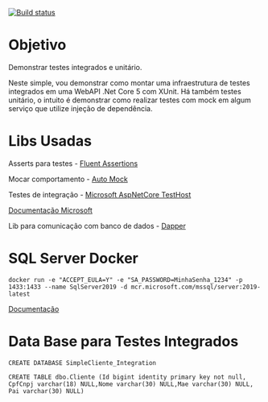[![Build status](https://ci.appveyor.com/api/projects/status/ucxwgqb0ypj73tt9?svg=true)](https://ci.appveyor.com/project/adeildo-oliveira/SimpleWebApiTests)

# Objetivo
Demonstrar testes integrados e unitário.

Neste simple, vou demonstrar como montar uma infraestrutura de testes integrados em uma WebAPI .Net Core 5 com XUnit. Há também testes unitário, o intuito é demonstrar como realizar testes com mock em algum serviço que utilize injeção de dependência.

# Libs Usadas
Asserts para testes - [Fluent Assertions](https://www.nuget.org/packages/FluentAssertions/)

Mocar comportamento - [Auto Mock](https://www.nuget.org/packages/Moq.AutoMock/)

Testes de integração - [Microsoft AspNetCore TestHost](https://www.nuget.org/packages/Microsoft.AspNetCore.TestHost/6.0.0-preview.6.21355.2)

[Documentação Microsoft](https://docs.microsoft.com/pt-br/aspnet/core/test/integration-tests?view=aspnetcore-5.0)

Lib para comunicação com banco de dados - [Dapper](https://www.nuget.org/packages/Dapper/)

# SQL Server Docker
```docker run -e "ACCEPT_EULA=Y" -e "SA_PASSWORD=MinhaSenha_1234" -p 1433:1433 --name SqlServer2019 -d mcr.microsoft.com/mssql/server:2019-latest```

[Documentação](https://docs.microsoft.com/pt-br/sql/linux/quickstart-install-connect-docker?view=sql-server-ver15&pivots=cs1-powershell)

# Data Base para Testes Integrados
```CREATE DATABASE SimpleCliente_Integration```

```CREATE TABLE dbo.Cliente (Id bigint identity primary key not null, CpfCnpj varchar(18) NULL,Nome varchar(30) NULL,Mae varchar(30) NULL, Pai varchar(30) NULL)```